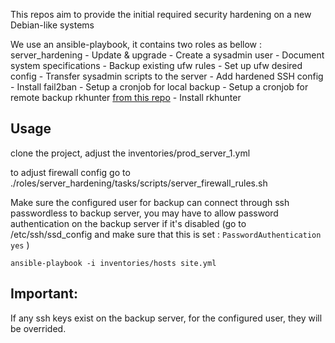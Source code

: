 This repos aim to provide the initial required security hardening on a new Debian-like systems

We use an ansible-playbook, it contains two roles as bellow :
    server_hardening
        - Update & upgrade
        - Create a sysadmin user
        - Document system specifications
        - Backup existing ufw rules
        - Set up ufw desired config
        - Transfer sysadmin scripts to the server
        - Add hardened SSH config
        - Install fail2ban
        - Setup a cronjob for local backup
        - Setup a cronjob for remote backup
    rkhunter [from this repo](https://github.com/maxlareo/ansible-rkhunter)
        - Install rkhunter

## Usage

clone the project, adjust the inventories/prod_server_1.yml

to adjust firewall config go to ./roles/server_hardening/tasks/scripts/server_firewall_rules.sh

Make sure the configured user for backup can connect through ssh passwordless to backup server, you may have to allow password authentication on the backup server if it's disabled (go to /etc/ssh/ssd_config and make sure that this is set  : ``` PasswordAuthentication yes ``` )


``` ansible-playbook -i inventories/hosts site.yml ```

## Important:
If any ssh keys exist on the backup server, for the configured user, they will be overrided.